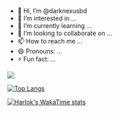 - 👋 Hi, I’m @darknexusbd
- 👀 I’m interested in ...
- 🌱 I’m currently learning ...
- 💞️ I’m looking to collaborate on ...
- 📫 How to reach me ...
- 😄 Pronouns: ...
- ⚡ Fun fact: ...


<picture>
  <source
    srcset="https://github-readme-stats.vercel.app/api?username=darknexusbd&show_icons=true&theme=radical"
    media="(prefers-color-scheme: dark)"
  />
  <source
    srcset="https://github-readme-stats.vercel.app/api?username=darknexusbd&show_icons=true"
    media="(prefers-color-scheme: light), (prefers-color-scheme: no-preference)"
  />
  <img src="https://github-readme-stats.vercel.app/api?username=darknexusbd&show_icons=true" />
</picture>

[![Top Langs](https://github-readme-stats.vercel.app/api/top-langs/?username=darknexusbd)]()

[![Harlok's WakaTime stats](https://github-readme-stats.vercel.app/api/wakatime?username=darknexusbd)]()
